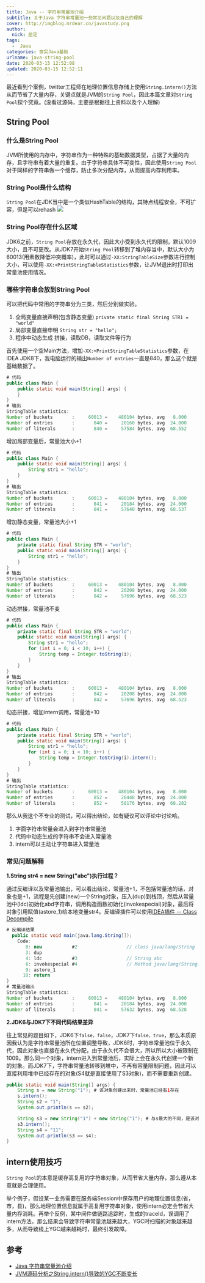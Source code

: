 ```yaml
---
title: Java -- 字符串常量池介绍
subtitle: 关于Java 字符串常量池一些常见问题以及自己的理解
cover: http://imgblog.mrdear.cn/javastudy.png
author: 
  nick: 屈定
tags:
  -  Java
categories: 夯实Java基础
urlname: java-string-pool
date: 2020-03-15 12:52:08
updated: 2020-03-15 12:52:11
---
```


最近看到个案例，twitter工程师在地理位置信息存储上使用`String.intern()`方法从而节省了大量内存，关键点就是JVM的`String Pool`，因此本篇文章对`String Pool`探个究竟。(没看过源码，主要是根据往上资料以及个人理解)

## String Pool

### 什么是String Pool
JVM所使用的内存中，字符串作为一种特殊的基础数据类型，占据了大量的内存，且字符串有着大量的重复。由于字符串具体不可变性，因此使用`String Pool`对于同样的字符串做一个缓存，防止多次分配内存，从而提高内存利用率。

### String Pool是什么结构
`String Pool`在JDK当中是一个类似HashTable的结构，其特点线程安全，不可扩容，但是可以rehash
![](http://imgblog.mrdear.cn/1584239599.png?imageMogr2/thumbnail/!60p)

### String Pool存在什么区域
JDK6之前，`String Pool`存放在永久代，因此大小受到永久代的限制，默认1009大小，且不可更改。从JDK7开始`String Pool`转移到了堆内存当中，默认大小为60013(用素数降低冲突概率)，此时可以通过`-XX:StringTableSize`参数进行控制大小，可以使用`-XX:+PrintStringTableStatistics`参数，让JVM退出时打印出常量池使用情况。

### 哪些字符串会放到String Pool
可以把代码中常用的字符串分为三类，然后分别做实验。
1. 全局变量直接声明(包含静态变量) `private static final String STR1 = "world"`
2. 局部变量直接申明 `String str = "hello";`
3. 程序中动态生成 拼接，读取DB，读取文件等行为


首先使用一个空Main方法，增加`-XX:+PrintStringTableStatistics`参数，在IDEA JDK8下，我电脑运行的输出`Number of entries`一直是840，那么这个就是基础数据了。
```java
# 代码
public class Main {
    public static void main(String[] args) {
    }
}
# 输出
StringTable statistics:
Number of buckets       :     60013 =    480104 bytes, avg   8.000
Number of entries       :       840 =     20160 bytes, avg  24.000
Number of literals      :       840 =     57584 bytes, avg  68.552
```

增加局部变量后，常量池大小+1
```java
# 代码
public class Main {
    public static void main(String[] args) {
        String str1 = "hello";
    }
}
# 输出
StringTable statistics:
Number of buckets       :     60013 =    480104 bytes, avg   8.000
Number of entries       :       841 =     20184 bytes, avg  24.000
Number of literals      :       841 =     57640 bytes, avg  68.537
```

增加静态变量，常量池大小+1
```java
# 代码
public class Main {
    private static final String STR = "world";
    public static void main(String[] args) {
        String str1 = "hello";
    }
}
# 输出
StringTable statistics:
Number of buckets       :     60013 =    480104 bytes, avg   8.000
Number of entries       :       842 =     20208 bytes, avg  24.000
Number of literals      :       842 =     57696 bytes, avg  68.523
```

动态拼接，常量池不变
```java
# 代码
public class Main {
    private static final String STR = "world";
    public static void main(String[] args) {
        String str1 = "hello";
        for (int i = 0; i < 10; i++) {
            String temp = Integer.toString(i);
        }
    }
}
# 输出
StringTable statistics:
Number of buckets       :     60013 =    480104 bytes, avg   8.000
Number of entries       :       842 =     20208 bytes, avg  24.000
Number of literals      :       842 =     57696 bytes, avg  68.523
```

动态拼接，增加intern调用，常量池+10
```java
# 代码
public class Main {
    private static final String STR = "world";
    public static void main(String[] args) {
        String str1 = "hello";
        for (int i = 0; i < 10; i++) {
            String temp = Integer.toString(i).intern();
        }
    }
}
# 输出
StringTable statistics:
Number of buckets       :     60013 =    480104 bytes, avg   8.000
Number of entries       :       852 =     20448 bytes, avg  24.000
Number of literals      :       852 =     58176 bytes, avg  68.282
```

那么从我这个不专业的测试，可以得出结论，如有疑议可以评论中讨论哈。
1. 字面字符串常量会进入到字符串常量池
2. 代码中动态生成的字符串不会进入常量池
3. intern可以主动让字符串进入常量池

### 常见问题解释

**1.String str4 = new String("abc")执行过程？**

通过反编译以及常量池输出，可以看出结论，常量池+1，不包括常量池的话，对象也是+1，流程是先创建(new)一个String对象，压入(dup)到栈顶，然后从常量池中(ldc)初始化abd字符串，调用构造函数初始化(invokespecial)对象，最后将对象引用赋值(astore_1)给本地变量str4。反编译插件可以使用[IDEA插件 -- Class Decompile](https://mrdear.cn/posts/idea_plugin_decompile.html)

```java
# 反编译结果
  public static void main(java.lang.String[]);
    Code:
       0: new           #2                  // class java/lang/String
       3: dup
       4: ldc           #3                  // String abc
       6: invokespecial #4                  // Method java/lang/String."<init>":(Ljava/lang/String;)V
       9: astore_1
      10: return
}
# 常量池输出
StringTable statistics:
Number of buckets       :     60013 =    480104 bytes, avg   8.000
Number of entries       :       841 =     20184 bytes, avg  24.000
Number of literals      :       841 =     57632 bytes, avg  68.528
```

**2.JDK6与JDK7下不同代码结果差异**

往上常见的题目如下，JDK6下`false，false`，JDK7下`false，true`，那么本质原因我认为是字符串常量池所在位置调整导致，JDK6时，字符串常量池位于永久代，因此对象也直接在永久代分配，由于永久代不会很大，所以所以大小被限制在1009。那么同一个对象，intern进入到常量池后，实际上会在永久代创建一个新的对象。而JDK7下，字符串常量池转移到堆中，不再有容量限制问题，因此可以直接利用堆中已经存在的对象(S4就是直接使用了S3对象)，而不需要重新创建。
```java
public static void main(String[] args) {
    String s = new String("1"); # 该对象创建出来时，常量池已经有1存在
    s.intern();
    String s2 = "1";
    System.out.println(s == s2);

    String s3 = new String("1") + new String("1"); # 与s最大的不同，是该对象创建出来时，常量池并没有存在11
    s3.intern();
    String s4 = "11";
    System.out.println(s3 == s4);
}
```



## intern使用技巧
`String Pool`的本意是缓存高复用的字符串对象，从而节省大量内存，那么遵从本意就是合理使用。

举个例子，假设某一业务需要在服务端Session中保存用户的地理位置信息(省，市，县)，那么地理位置信息就属于高复用字符串对象，使用intern必定会节省大量内存消耗。再举个反例，某中间件做链路追踪时，生成的traceId，误调用了intern方法，那么结果会导致字符串常量池越来越大，YGC时扫描的对象越来越多，从而导致线上YGC越来越耗时，最终引发故障。

## 参考
- [Java 字符串常量池介绍](https://www.javadoop.com/post/string)
- [JVM源码分析之String.intern()导致的YGC不断变长](http://lovestblog.cn/blog/2016/11/06/string-intern/)